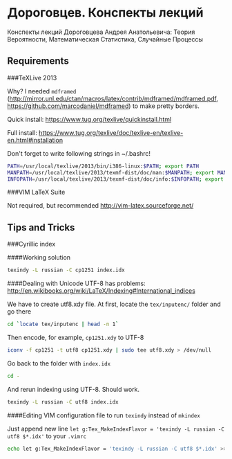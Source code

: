 Дороговцев. Конспекты лекций
============================

Конспекты лекций Дороговцева Андрея Анатольевича: Теория Вероятности, Математическая Статистика, Случайные Процессы

Requirements
------------

###TeXLive 2013

Why? I needed `mdframed`
(http://mirror.unl.edu/ctan/macros/latex/contrib/mdframed/mdframed.pdf,
https://github.com/marcodaniel/mdframed)
to make pretty borders.

Quick install: https://www.tug.org/texlive/quickinstall.html

Full install: https://www.tug.org/texlive/doc/texlive-en/texlive-en.html#installation

Don't forget to write following strings in ~/.bashrc!
```bash
PATH=/usr/local/texlive/2013/bin/i386-linux:$PATH; export PATH 
MANPATH=/usr/local/texlive/2013/texmf-dist/doc/man:$MANPATH; export MANPATH 
INFOPATH=/usr/local/texlive/2013/texmf-dist/doc/info:$INFOPATH; export INFOPATH
```

###VIM LaTeX Suite

Not required, but recommended http://vim-latex.sourceforge.net/

Tips and Tricks
---------------

###Cyrillic index

####Working solution
```bash
texindy -L russian -C cp1251 index.idx
```

####Dealing with Unicode
UTF-8 has problems:
http://en.wikibooks.org/wiki/LaTeX/Indexing#International_indices

We have to create utf8.xdy file. At first, locate the `tex/inputenc/` folder and
go there
```bash
cd `locate tex/inputenc | head -n 1`
```

Then encode, for example, `cp1251.xdy` to UTF-8
```bash
iconv -f cp1251 -t utf8 cp1251.xdy | sudo tee utf8.xdy > /dev/null
```

Go back to the folder with `index.idx`
```bash
cd -
```

And rerun indexing using UTF-8. Should work.
```bash
texindy -L russian -C utf8 index.idx
```

####Editing VIM configuration file to run `texindy` instead of `mkindex`

Just append new line
```let g:Tex_MakeIndexFlavor = 'texindy -L russian -C utf8 $*.idx'```
to your `.vimrc`
```bash
echo let g:Tex_MakeIndexFlavor = 'texindy -L russian -C utf8 $*.idx' >> ~/.vimrc
```
